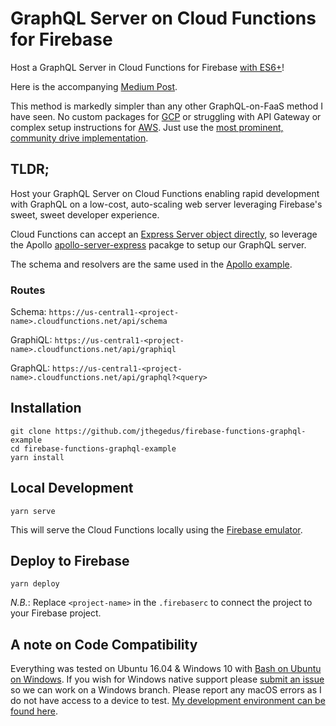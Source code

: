 # GraphQL Server on Cloud Functions for Firebase

Host a GraphQL Server in Cloud Functions for Firebase [with ES6+](https://github.com/jthegedus/firebase-functions-es6-example)!

Here is the accompanying [Medium Post](https://medium.com/@jthegedus/graphql-server-on-cloud-functions-for-firebase-ae97441399c0).

This method is markedly simpler than any other GraphQL-on-FaaS method I have seen. No custom packages for [GCP](https://github.com/nicolasdao/google-graphql-functions) or struggling with API Gateway or complex setup instructions for [AWS](https://github.com/apollographql/graphql-server/tree/master/packages/graphql-server-lambda). Just use the [most prominent, community drive implementation](http://dev.apollodata.com/tools/graphql-server/index.html).

## TLDR;
Host your GraphQL Server on Cloud Functions enabling rapid development with GraphQL on a low-cost, auto-scaling web server leveraging Firebase's sweet, sweet developer experience.

Cloud Functions can accept an [Express Server object directly](http://stackoverflow.com/questions/43579442/cloud-functions-for-firebase-and-express), so leverage the Apollo [apollo-server-express](https://github.com/apollographql/apollo-server) pacakge to setup our GraphQL server.

The schema and resolvers are the same used in the [Apollo example](https://github.com/apollographql/frontpage-server).

### Routes
Schema: `https://us-central1-<project-name>.cloudfunctions.net/api/schema`

GraphiQL: `https://us-central1-<project-name>.cloudfunctions.net/api/graphiql`

GraphQL: `https://us-central1-<project-name>.cloudfunctions.net/api/graphql?<query>`

## Installation
```
git clone https://github.com/jthegedus/firebase-functions-graphql-example
cd firebase-functions-graphql-example
yarn install
```

## Local Development
```
yarn serve
```
This will serve the Cloud Functions locally using the [Firebase emulator](https://firebase.google.com/docs/functions/local-emulator).

## Deploy to Firebase
```
yarn deploy
```
*N.B.*: Replace `<project-name>` in the `.firebaserc` to connect the project to your Firebase project.

## A note on Code Compatibility
Everything was tested on Ubuntu 16.04 & Windows 10 with [Bash on Ubuntu on Windows](https://msdn.microsoft.com/en-au/commandline/wsl/about). If you wish for Windows native support please [submit an issue](https://github.com/jthegedus/firebase-functions-graphql-example/issues/new) so we can work on a Windows branch. Please report any macOS errors as I do not have access to a device to test. [My development environment can be found here](https://github.com/jthegedus/dotfiles).
